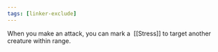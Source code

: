```yaml
---
tags: [linker-exclude]
---
```

When you make an attack, you can mark a  [[Stress]] to target another creature within range.